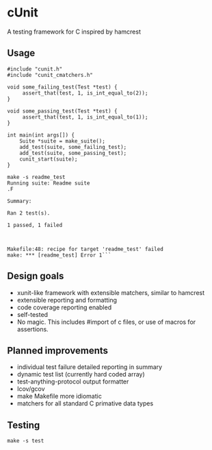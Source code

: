 # cUnit

A testing framework for C inspired by hamcrest

## Usage

```
#include "cunit.h"
#include "cunit_cmatchers.h"

void some_failing_test(Test *test) {
     assert_that(test, 1, is_int_equal_to(2));
}

void some_passing_test(Test *test) {
     assert_that(test, 1, is_int_equal_to(1));
}

int main(int args[]) {
    Suite *suite = make_suite();
    add_test(suite, some_failing_test);
    add_test(suite, some_passing_test);
    cunit_start(suite);
}
```

```
make -s readme_test
Running suite: Readme suite
.F

Summary:

Ran 2 test(s).

1 passed, 1 failed



Makefile:48: recipe for target 'readme_test' failed
make: *** [readme_test] Error 1```
```

## Design goals

* xunit-like framework with extensible matchers, similar to hamcrest
* extensible reporting and formatting
* code coverage reporting enabled
* self-tested
* No magic. This includes #import of c files, or use of macros for assertions.


## Planned improvements

* individual test failure detailed reporting in summary
* dynamic test list (currently hard coded array)
* test-anything-protocol output formatter
* lcov/gcov
* make Makefile more idiomatic
* matchers for all standard C primative data types


## Testing

```
make -s test
```